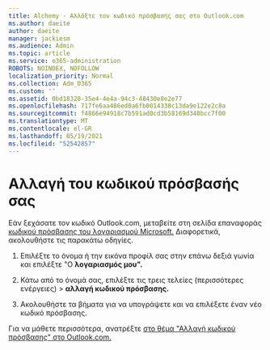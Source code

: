 ```yaml
---
title: Alchemy - Αλλάξτε τον κωδικό πρόσβασής σας στο Outlook.com
ms.author: daeite
author: daeite
manager: jackiesm
ms.audience: Admin
ms.topic: article
ms.service: o365-administration
ROBOTS: NOINDEX, NOFOLLOW
localization_priority: Normal
ms.collection: Adm_O365
ms.custom: ''
ms.assetid: 0bd18328-35e4-4e4a-94c3-48430e8e2e77
ms.openlocfilehash: 717fe6aa486ed0a6fb0014338c13da9e122e2c8a
ms.sourcegitcommit: f4866e94918c7b591ad0cd3b58169d340bcc7f00
ms.translationtype: MT
ms.contentlocale: el-GR
ms.lasthandoff: 05/19/2021
ms.locfileid: "52542857"
---
```

# <a name="change-your-password"></a>Αλλαγή του κωδικού πρόσβασής σας

Εάν ξεχάσατε τον κωδικό Outlook.com, μεταβείτε στη σελίδα επαναφοράς [κωδικού πρόσβασης του λογαριασμού Microsoft.](https://go.microsoft.com/fwlink/p/?linkid=841909) Διαφορετικά, ακολουθήστε τις παρακάτω οδηγίες.
  
1. Επιλέξτε το όνομα ή την εικόνα προφίλ σας στην επάνω δεξιά γωνία και επιλέξτε "Ο **λογαριασμός μου".** 
    
2. Κάτω από το όνομά σας, επιλέξτε τις τρεις τελείες (περισσότερες ενέργειες) > **αλλαγή κωδικού πρόσβασης.** 
    
3. Ακολουθήστε τα βήματα για να υπογράψετε και να επιλέξετε έναν νέο κωδικό πρόσβασης. 
    
Για να μάθετε περισσότερα, ανατρέξτε [στο θέμα "Αλλαγή κωδικού πρόσβασης" στο Outlook.com.](https://support.office.com/article/2138d690-811c-4545-b2f3-e4dbe80c9735.aspx)
  

